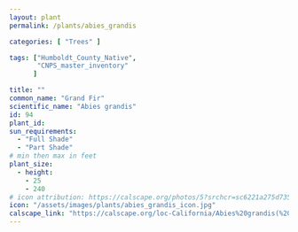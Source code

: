 ```yaml
---
layout: plant                                                              
permalink: /plants/abies_grandis

categories: [ "Trees" ]

tags: ["Humboldt_County_Native",
       "CNPS_master_inventory"
      ]

title: ""
common_name: "Grand Fir"
scientific_name: "Abies grandis"
id: 94
plant_id: 
sun_requirements:
  - "Full Shade"
  - "Part Shade"
# min then max in feet
plant_size:
  - height: 
    - 25
    - 240
# icon attribution: https://calscape.org/photos/5?srchcr=sc6221a275d7357 
icon: "/assets/images/plants/abies_grandis_icon.jpg" 
calscape_link: "https://calscape.org/loc-California/Abies%20grandis(%20)"
---
```



